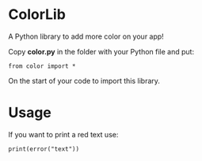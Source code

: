 # ColorLib
A Python library to add more color on your app!

Copy <b>color.py</b> in the folder with your Python file and put:

<code>from color import *</code>

On the start of your code to import this library.

# Usage
If you want to print a red text use:

<code>print(error("text"))</code>
